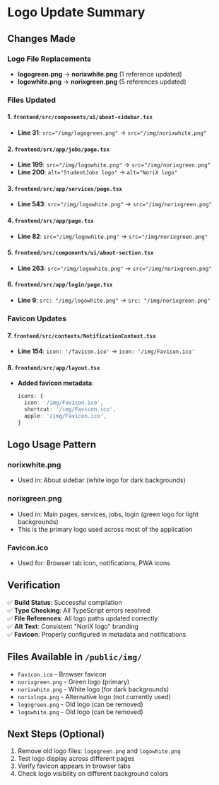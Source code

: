 # Logo Update Summary

## Changes Made

### Logo File Replacements
- **logogreen.png** → **norixwhite.png** (1 reference updated)
- **logowhite.png** → **norixgreen.png** (5 references updated)

### Files Updated

#### 1. `frontend/src/components/ui/about-sidebar.tsx`
- **Line 31**: `src="/img/logogreen.png"` → `src="/img/norixwhite.png"`

#### 2. `frontend/src/app/jobs/page.tsx`
- **Line 199**: `src="/img/logowhite.png"` → `src="/img/norixgreen.png"`
- **Line 200**: `alt="StudentJobs logo"` → `alt="NoriX logo"`

#### 3. `frontend/src/app/services/page.tsx`
- **Line 543**: `src="/img/logowhite.png"` → `src="/img/norixgreen.png"`

#### 4. `frontend/src/app/page.tsx`
- **Line 82**: `src="/img/logowhite.png"` → `src="/img/norixgreen.png"`

#### 5. `frontend/src/components/ui/about-section.tsx`
- **Line 263**: `src="/img/logowhite.png"` → `src="/img/norixgreen.png"`

#### 6. `frontend/src/app/login/page.tsx`
- **Line 9**: `src: "/img/logowhite.png"` → `src: "/img/norixgreen.png"`

### Favicon Updates

#### 7. `frontend/src/contexts/NotificationContext.tsx`
- **Line 154**: `icon: '/favicon.ico'` → `icon: '/img/Favicon.ico'`

#### 8. `frontend/src/app/layout.tsx`
- **Added favicon metadata**:
  ```typescript
  icons: {
    icon: '/img/Favicon.ico',
    shortcut: '/img/Favicon.ico',
    apple: '/img/Favicon.ico',
  }
  ```

## Logo Usage Pattern

### norixwhite.png
- Used in: About sidebar (white logo for dark backgrounds)

### norixgreen.png
- Used in: Main pages, services, jobs, login (green logo for light backgrounds)
- This is the primary logo used across most of the application

### Favicon.ico
- Used for: Browser tab icon, notifications, PWA icons

## Verification

✅ **Build Status**: Successful compilation  
✅ **Type Checking**: All TypeScript errors resolved  
✅ **File References**: All logo paths updated correctly  
✅ **Alt Text**: Consistent "NoriX logo" branding  
✅ **Favicon**: Properly configured in metadata and notifications  

## Files Available in `/public/img/`
- `Favicon.ico` - Browser favicon
- `norixgreen.png` - Green logo (primary)
- `norixwhite.png` - White logo (for dark backgrounds)
- `norixlogo.png` - Alternative logo (not currently used)
- `logogreen.png` - Old logo (can be removed)
- `logowhite.png` - Old logo (can be removed)

## Next Steps (Optional)
1. Remove old logo files: `logogreen.png` and `logowhite.png`
2. Test logo display across different pages
3. Verify favicon appears in browser tabs
4. Check logo visibility on different background colors
